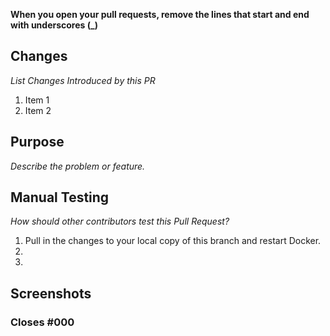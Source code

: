 **When you open your pull requests, remove the lines that start and end with underscores (\_)**
## Changes
_List Changes Introduced by this PR_
1. Item 1
2. Item 2
## Purpose
_Describe the problem or feature._
## Manual Testing
_How should other contributors test this Pull Request?_
1. Pull in the changes to your local copy of this branch and restart Docker.
2.
3.
## Screenshots
### Closes #000